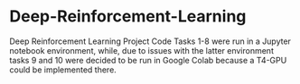 # Deep-Reinforcement-Learning
Deep Reinforcement Learning Project Code
Tasks 1-8 were run in a Jupyter notebook environment, while, due to issues with the latter environment tasks 9 and 10 were decided to be run in Google Colab because a T4-GPU could be implemented there.
